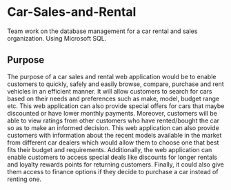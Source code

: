 # Car-Sales-and-Rental
Team work on the database management for a car rental and sales organization. Using Microsoft SQL.

## Purpose
The purpose of a car sales and rental web application would be to enable customers to quickly, safely and easily browse, compare, purchase and rent vehicles in an efficient manner. It will allow customers to search for cars based on their needs and preferences such as make, model, budget range etc. This web application can also provide special offers for cars that maybe discounted or have lower monthly payments. Moreover, customers will be able to view ratings from other customers who have rented/bought the car so as to make an informed decision. This web application can also provide customers with information about the recent models available in the market from different car dealers which would allow them to choose one that best fits their budget and requirements. Additionally, the web application can enable customers to access special deals like discounts for longer rentals and loyalty rewards points for returning customers. Finally, it could also give them access to finance options if they decide to purchase a car instead of renting one.
